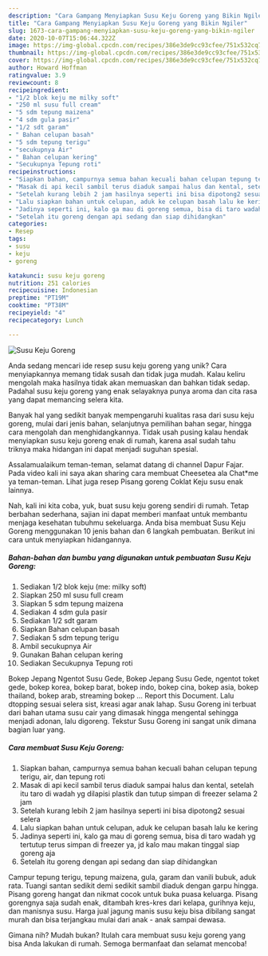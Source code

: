 ```yaml
---
description: "Cara Gampang Menyiapkan Susu Keju Goreng yang Bikin Ngiler"
title: "Cara Gampang Menyiapkan Susu Keju Goreng yang Bikin Ngiler"
slug: 1673-cara-gampang-menyiapkan-susu-keju-goreng-yang-bikin-ngiler
date: 2020-10-07T15:06:44.322Z
image: https://img-global.cpcdn.com/recipes/386e3de9cc93cfee/751x532cq70/susu-keju-goreng-foto-resep-utama.jpg
thumbnail: https://img-global.cpcdn.com/recipes/386e3de9cc93cfee/751x532cq70/susu-keju-goreng-foto-resep-utama.jpg
cover: https://img-global.cpcdn.com/recipes/386e3de9cc93cfee/751x532cq70/susu-keju-goreng-foto-resep-utama.jpg
author: Howard Hoffman
ratingvalue: 3.9
reviewcount: 8
recipeingredient:
- "1/2 blok keju me milky soft"
- "250 ml susu full cream"
- "5 sdm tepung maizena"
- "4 sdm gula pasir"
- "1/2 sdt garam"
- " Bahan celupan basah"
- "5 sdm tepung terigu"
- "secukupnya Air"
- " Bahan celupan kering"
- "Secukupnya Tepung roti"
recipeinstructions:
- "Siapkan bahan, campurnya semua bahan kecuali bahan celupan tepung terigu, air, dan tepung roti"
- "Masak di api kecil sambil terus diaduk sampai halus dan kental, setelah itu taro di wadah yg dilapisi plastik dan tutup simpan di freezer selama 2 jam"
- "Setelah kurang lebih 2 jam hasilnya seperti ini bisa dipotong2 sesuai selera"
- "Lalu siapkan bahan untuk celupan, aduk ke celupan basah lalu ke kering"
- "Jadinya seperti ini, kalo ga mau di goreng semua, bisa di taro wadah yg tertutup terus simpan di freezer ya, jd kalo mau makan tinggal siap goreng aja"
- "Setelah itu goreng dengan api sedang dan siap dihidangkan"
categories:
- Resep
tags:
- susu
- keju
- goreng

katakunci: susu keju goreng 
nutrition: 251 calories
recipecuisine: Indonesian
preptime: "PT19M"
cooktime: "PT38M"
recipeyield: "4"
recipecategory: Lunch

---
```



![Susu Keju Goreng](https://img-global.cpcdn.com/recipes/386e3de9cc93cfee/751x532cq70/susu-keju-goreng-foto-resep-utama.jpg)

Anda sedang mencari ide resep susu keju goreng yang unik? Cara menyiapkannya memang tidak susah dan tidak juga mudah. Kalau keliru mengolah maka hasilnya tidak akan memuaskan dan bahkan tidak sedap. Padahal susu keju goreng yang enak selayaknya punya aroma dan cita rasa yang dapat memancing selera kita.

Banyak hal yang sedikit banyak mempengaruhi kualitas rasa dari susu keju goreng, mulai dari jenis bahan, selanjutnya pemilihan bahan segar, hingga cara mengolah dan menghidangkannya. Tidak usah pusing kalau hendak menyiapkan susu keju goreng enak di rumah, karena asal sudah tahu triknya maka hidangan ini dapat menjadi suguhan spesial.

Assalamualaikum teman-teman, selamat datang di channel Dapur Fajar. Pada video kali ini saya akan sharing cara membuat Cheesetea ala Chat*me ya teman-teman. Lihat juga resep Pisang goreng Coklat Keju susu enak lainnya.


Nah, kali ini kita coba, yuk, buat susu keju goreng sendiri di rumah. Tetap berbahan sederhana, sajian ini dapat memberi manfaat untuk membantu menjaga kesehatan tubuhmu sekeluarga. Anda bisa membuat Susu Keju Goreng menggunakan 10 jenis bahan dan 6 langkah pembuatan. Berikut ini cara untuk menyiapkan hidangannya.

<!--inarticleads1-->

##### Bahan-bahan dan bumbu yang digunakan untuk pembuatan Susu Keju Goreng:

1. Sediakan 1/2 blok keju (me: milky soft)
1. Siapkan 250 ml susu full cream
1. Siapkan 5 sdm tepung maizena
1. Sediakan 4 sdm gula pasir
1. Sediakan 1/2 sdt garam
1. Siapkan  Bahan celupan basah
1. Sediakan 5 sdm tepung terigu
1. Ambil secukupnya Air
1. Gunakan  Bahan celupan kering
1. Sediakan Secukupnya Tepung roti


Bokep Jepang Ngentot Susu Gede, Bokep Jepang Susu Gede, ngentot toket gede, bokep korea, bokep barat, bokep indo, bokep cina, bokep asia, bokep thailand, bokep arab, streaming bokep … Report this Document. Lalu dtopping sesuai selera sist, kreasi agar anak lahap. Susu Goreng ini terbuat dari bahan utama susu cair yang dimasak hingga mengental sehingga menjadi adonan, lalu digoreng. Tekstur Susu Goreng ini sangat unik dimana bagian luar yang. 

<!--inarticleads2-->

##### Cara membuat Susu Keju Goreng:

1. Siapkan bahan, campurnya semua bahan kecuali bahan celupan tepung terigu, air, dan tepung roti
1. Masak di api kecil sambil terus diaduk sampai halus dan kental, setelah itu taro di wadah yg dilapisi plastik dan tutup simpan di freezer selama 2 jam
1. Setelah kurang lebih 2 jam hasilnya seperti ini bisa dipotong2 sesuai selera
1. Lalu siapkan bahan untuk celupan, aduk ke celupan basah lalu ke kering
1. Jadinya seperti ini, kalo ga mau di goreng semua, bisa di taro wadah yg tertutup terus simpan di freezer ya, jd kalo mau makan tinggal siap goreng aja
1. Setelah itu goreng dengan api sedang dan siap dihidangkan


Campur tepung terigu, tepung maizena, gula, garam dan vanili bubuk, aduk rata. Tuangi santan sedikit demi sedikit sambil diaduk dengan garpu hingga. Pisang goreng hangat dan nikmat cocok untuk buka puasa keluarga. Pisang gorengnya saja sudah enak, ditambah kres-kres dari kelapa, gurihnya keju, dan manisnya susu. Harga jual jagung manis susu keju bisa dibilang sangat murah dan bisa terjangkau mulai dari anak - anak sampai dewasa. 

Gimana nih? Mudah bukan? Itulah cara membuat susu keju goreng yang bisa Anda lakukan di rumah. Semoga bermanfaat dan selamat mencoba!
